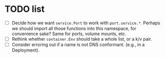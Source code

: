 # TODO list

* [ ] Decide how we want `service.Port` to work with `port.service.*`.
  Perhaps we should import all those functions into this namespace,
  for convenience sake? Same for ports, volume mounts, etc.
* [ ] Rethink whether `container.Env` should take a whole list, or a k/v pair.
* [ ] Consider erroring out if a name is not DNS conformant. (e.g., in
  a Deployment).
